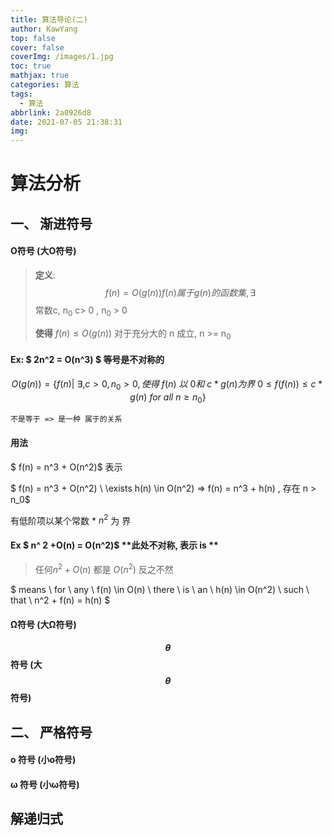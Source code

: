 ```yaml
---
title: 算法导论(二)
author: KawYang
top: false
cover: false
coverImg: /images/1.jpg
toc: true
mathjax: true
categories: 算法
tags:
  - 算法
abbrlink: 2a0926d8
date: 2021-07-05 21:38:31
img:
---
```

# 算法分析
## 一、 渐进符号

#### O符号 (大O符号)

> **定义**: $$f(n) = O(g(n)) f(n) 属于 g(n)的函数集, \exists $$常数c, n<sub>0</sub>  c> 0 , n<sub>0</sub> > 0
>
> **使得** $f(n) \leq O(g(n))$ 对于充分大的 n 成立,  n >= n<sub>0</sub>

#### Ex: $ 2n^2 = O(n^3) $ **等号是不对称的**

$$ O(g(n)) =  \{ f(n) |\  \exists ,c > 0, n_0 > 0, 使得\ f(n) \ 以\ 0 和\ c *g(n)为界\   0 \leq f(f(n)) \leq c *g(n) \  for \ all \  n \geq n_0 \}$$

`不是等于 => 是一种 属于的关系`

#### 用法

$ f(n) = n^3 + O(n^2)$ 表示

$ f(n) = n^3 + O(n^2) \  \exists h(n) \in O(n^2) => f(n) = n^3 + h(n)  , 存在 n > n_0$

有低阶项以某个常数 * $n^2$ 为 界

#### Ex $ n^ 2  +O(n) = O(n^2)$ **此处不对称, 表示 is **

> 任何$n^2  +O(n)$ 都是 $O(n^2)$ 反之不然

$ means \ for  \ any \ f(n) \in O(n) \ there \ is \ an \ h(n) \in O(n^2) \ such \ that \ n^2 + f(n) = h(n) $







#### Ω符号 (大Ω符号)

#### $$\theta $$ 符号 (大$$\theta$$符号)





## 二、 严格符号

#### o 符号 (小o符号)

#### ω 符号 (小ω符号)


## 解递归式





